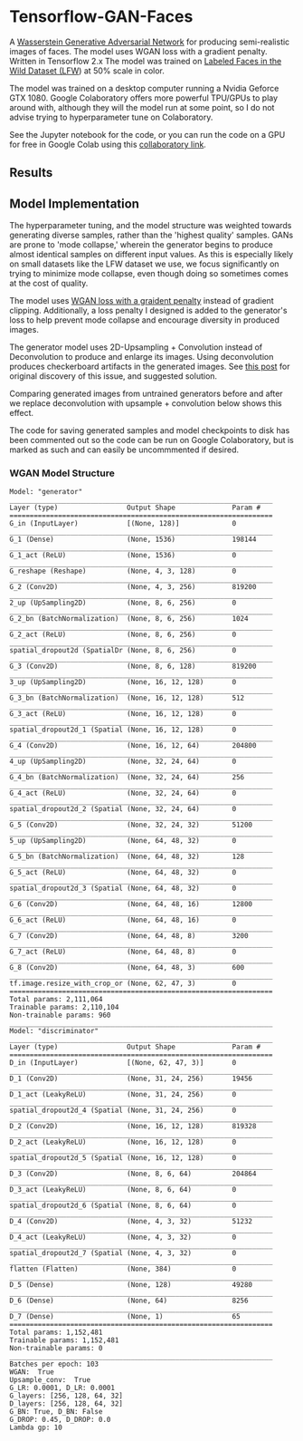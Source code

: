 # Tensorflow-GAN-Faces
A [Wasserstein Generative Adversarial Network](https://arxiv.org/abs/1701.07875) for producing semi-realistic images of faces. The model uses WGAN loss with a gradient penalty. Written in Tensorflow 2.x The model was trained on [Labeled Faces in the Wild Dataset (LFW](http://vis-www.cs.umass.edu/lfw/)) at 50% scale in color.

The model was trained on a desktop computer running a Nvidia Geforce GTX 1080. Google Colaboratory offers more powerful TPU/GPUs to play around with, although they will the model run at some point, so I do not advise trying to hyperparameter tune on Colaboratory. 

See the Jupyter notebook for the code, or you can run the code on a GPU for free in Google Colab using this [collaboratory link](https://colab.research.google.com/github/rlronan/Tensorflow-GAN-Faces/blob/main/Tensorflow_WGAN_Faces.ipynb).

## Results


## Model Implementation
The hyperparameter tuning, and the model structure was weighted towards generating diverse samples, rather than the 'highest quality' samples. GANs are prone to 'mode collapse,' wherein the generator begins to produce almost identical samples on different input values. As this is especially likely on small datasets like the LFW dataset we use, we focus significantly on trying to minimize mode collapse, even though doing so sometimes comes at the cost of quality.    

The model uses [WGAN loss with a graident penalty](https://arxiv.org/abs/1704.00028) instead of gradient clipping. Additionally, a loss penalty I designed is added to the generator's loss to help prevent mode collapse and encourage diversity in produced images. 

The generator model uses 2D-Upsampling + Convolution instead of Deconvolution to produce and enlarge its images. Using deconvolution produces checkerboard artifacts in the generated images. See [this post](https://distill.pub/2016/deconv-checkerboard/) for original discovery of this issue, and suggested solution. 

Comparing generated images from untrained generators before and after we replace deconvolution with upsample + convolution below shows this effect.

The code for saving generated samples and model checkpoints to disk has been commented out so the code can be run on Google Colaboratory, but is marked as such and can easily be uncommmented if desired.

### WGAN Model Structure


```
Model: "generator"
_________________________________________________________________
Layer (type)                 Output Shape              Param #   
=================================================================
G_in (InputLayer)            [(None, 128)]             0         
_________________________________________________________________
G_1 (Dense)                  (None, 1536)              198144    
_________________________________________________________________
G_1_act (ReLU)               (None, 1536)              0         
_________________________________________________________________
G_reshape (Reshape)          (None, 4, 3, 128)         0         
_________________________________________________________________
G_2 (Conv2D)                 (None, 4, 3, 256)         819200    
_________________________________________________________________
2_up (UpSampling2D)          (None, 8, 6, 256)         0         
_________________________________________________________________
G_2_bn (BatchNormalization)  (None, 8, 6, 256)         1024      
_________________________________________________________________
G_2_act (ReLU)               (None, 8, 6, 256)         0         
_________________________________________________________________
spatial_dropout2d (SpatialDr (None, 8, 6, 256)         0         
_________________________________________________________________
G_3 (Conv2D)                 (None, 8, 6, 128)         819200    
_________________________________________________________________
3_up (UpSampling2D)          (None, 16, 12, 128)       0         
_________________________________________________________________
G_3_bn (BatchNormalization)  (None, 16, 12, 128)       512       
_________________________________________________________________
G_3_act (ReLU)               (None, 16, 12, 128)       0         
_________________________________________________________________
spatial_dropout2d_1 (Spatial (None, 16, 12, 128)       0         
_________________________________________________________________
G_4 (Conv2D)                 (None, 16, 12, 64)        204800    
_________________________________________________________________
4_up (UpSampling2D)          (None, 32, 24, 64)        0         
_________________________________________________________________
G_4_bn (BatchNormalization)  (None, 32, 24, 64)        256       
_________________________________________________________________
G_4_act (ReLU)               (None, 32, 24, 64)        0         
_________________________________________________________________
spatial_dropout2d_2 (Spatial (None, 32, 24, 64)        0         
_________________________________________________________________
G_5 (Conv2D)                 (None, 32, 24, 32)        51200     
_________________________________________________________________
5_up (UpSampling2D)          (None, 64, 48, 32)        0         
_________________________________________________________________
G_5_bn (BatchNormalization)  (None, 64, 48, 32)        128       
_________________________________________________________________
G_5_act (ReLU)               (None, 64, 48, 32)        0         
_________________________________________________________________
spatial_dropout2d_3 (Spatial (None, 64, 48, 32)        0         
_________________________________________________________________
G_6 (Conv2D)                 (None, 64, 48, 16)        12800     
_________________________________________________________________
G_6_act (ReLU)               (None, 64, 48, 16)        0         
_________________________________________________________________
G_7 (Conv2D)                 (None, 64, 48, 8)         3200      
_________________________________________________________________
G_7_act (ReLU)               (None, 64, 48, 8)         0         
_________________________________________________________________
G_8 (Conv2D)                 (None, 64, 48, 3)         600       
_________________________________________________________________
tf.image.resize_with_crop_or (None, 62, 47, 3)         0         
=================================================================
Total params: 2,111,064
Trainable params: 2,110,104
Non-trainable params: 960
_________________________________________________________________
Model: "discriminator"
_________________________________________________________________
Layer (type)                 Output Shape              Param #   
=================================================================
D_in (InputLayer)            [(None, 62, 47, 3)]       0         
_________________________________________________________________
D_1 (Conv2D)                 (None, 31, 24, 256)       19456     
_________________________________________________________________
D_1_act (LeakyReLU)          (None, 31, 24, 256)       0         
_________________________________________________________________
spatial_dropout2d_4 (Spatial (None, 31, 24, 256)       0         
_________________________________________________________________
D_2 (Conv2D)                 (None, 16, 12, 128)       819328    
_________________________________________________________________
D_2_act (LeakyReLU)          (None, 16, 12, 128)       0         
_________________________________________________________________
spatial_dropout2d_5 (Spatial (None, 16, 12, 128)       0         
_________________________________________________________________
D_3 (Conv2D)                 (None, 8, 6, 64)          204864    
_________________________________________________________________
D_3_act (LeakyReLU)          (None, 8, 6, 64)          0         
_________________________________________________________________
spatial_dropout2d_6 (Spatial (None, 8, 6, 64)          0         
_________________________________________________________________
D_4 (Conv2D)                 (None, 4, 3, 32)          51232     
_________________________________________________________________
D_4_act (LeakyReLU)          (None, 4, 3, 32)          0         
_________________________________________________________________
spatial_dropout2d_7 (Spatial (None, 4, 3, 32)          0         
_________________________________________________________________
flatten (Flatten)            (None, 384)               0         
_________________________________________________________________
D_5 (Dense)                  (None, 128)               49280     
_________________________________________________________________
D_6 (Dense)                  (None, 64)                8256      
_________________________________________________________________
D_7 (Dense)                  (None, 1)                 65        
=================================================================
Total params: 1,152,481
Trainable params: 1,152,481
Non-trainable params: 0
_________________________________________________________________
Batches per epoch: 103
WGAN:  True
Upsample_conv:  True
G_LR: 0.0001, D_LR: 0.0001
G_layers: [256, 128, 64, 32]
D_layers: [256, 128, 64, 32]
G_BN: True, D_BN: False
G_DROP: 0.45, D_DROP: 0.0
Lambda gp: 10
```
